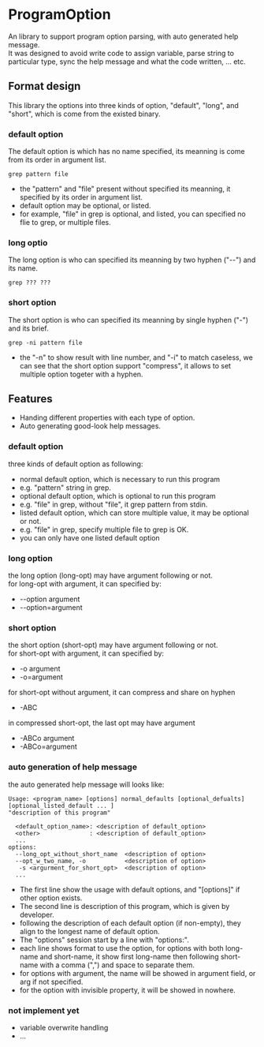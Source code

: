 ProgramOption
=======

An library to support program option parsing, with auto generated help message.<br/>
It was designed to avoid write code to assign variable, parse string to particular type, sync the help message and what the code written, ... etc.

## Format design
This library the options into three kinds of option, "default", "long", and "short", which is come from the existed binary.

### default option
The default option is which has no name specified, its meanning is come from its order in argument list.<br/>

    grep pattern file

- the "pattern" and "file" present without specified its meanning, it specified by its order in argument list.
- default option may be optional, or listed. <br/>
- for example, "file" in grep is optional, and listed, you can specified no flie to grep, or multiple files.

### long optio
The long option is who can specified its meanning by two hyphen ("--") and its name.<br/>

    grep ??? ???

### short option
The short option is who can specified its meanning by single hyphen ("-") and its brief.<br/>

    grep -ni pattern file

- the "-n" to show result with line number, and "-i" to match caseless, we can see that the short option support "compress", it allows to set multiple option togeter with a hyphen.

## Features
- Handing different properties with each type of option.
- Auto generating good-look help messages.

### default option
three kinds of default option as following:
- normal default option, which is necessary to run this program
 - e.g. "pattern" string in grep.
- optional default option, which is optional to run this program
 - e.g. "file" in grep, without "file", it grep pattern from stdin.
- listed default option, which can store multiple value, it may be optional or not.
 - e.g. "file" in grep, specify multiple file to grep is OK.
 - you can only have one listed default option

### long option
the long option (long-opt) may have argument following or not.<br/>
for long-opt with argument, it can specified by:
- --option argument
- --option=argument

### short option
the short option (short-opt) may have argument following or not.<br/>
for short-opt with argument, it can specified by:
- -o argument <br/>
- -o=argument

for short-opt without argument, it can compress and share on hyphen
- -ABC

in compressed short-opt, the last opt may have argument
- -ABCo argument
- -ABCo=argument

### auto generation of help message
the auto generated help message will looks like:

	Usage: <program_name> [options] normal_defaults [optional_defualts] [optional_listed_default ... ]
	"description of this program"

	  <default_option_name>: <description of default_option>
	  <other>              : <description of default_option>
	  ...
	options:
	  --long_opt_without_short_name  <description of option>
	  --opt_w_two_name, -o           <description of option>
	   -s <argurment_for_short_opt>  <description of option>
	  ...
- The first line show the usage with default options, and "[options]" if other option exists.
- The second line is description of this program, which is given by developer.
- following the description of each default option (if non-empty), they align to the longest name of default option.
- The "options" session start by a line with "options:".
- each line shows format to use the option, for options with both long-name and short-name, it show first long-name then following short-name with a comma (",") and space to separate them.
- for options with argument, the name will be showed in argument field, or arg if not specified.
- for the option with invisible property, it will be showed in nowhere.

### not implement yet
- variable overwrite handling 
- ...
